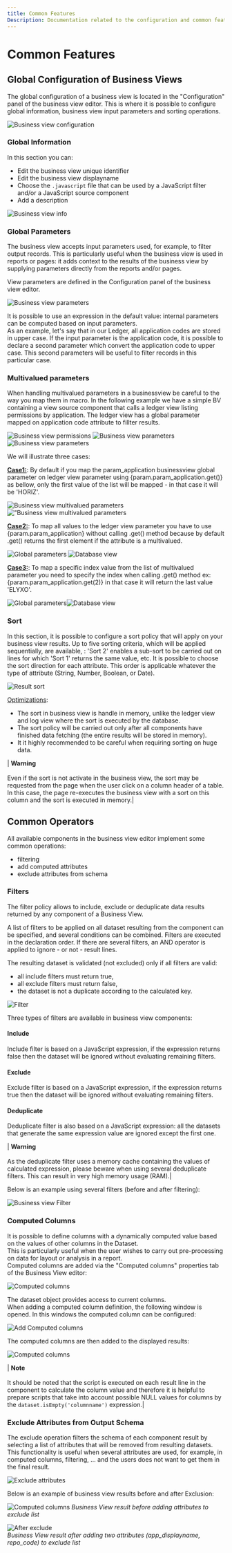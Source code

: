 ```yaml
---
title: Common Features
Description: Documentation related to the configuration and common features of business view
---
```


# Common Features

## Global Configuration of Business Views  

The global configuration of a business view is located in the "Configuration" panel of the business view editor. This is where it is possible to configure global information, business view input parameters and sorting operations.

![Business view configuration](./common-features/images/bv_global_config.png "Business view configuration")

### Global Information  

In this section you can:

- Edit the business view unique identifier  
- Edit the business view displayname
- Choose the `.javascript` file that can be used by a JavaScript filter and/or a JavaScript source component
- Add a description

![Business view info](./common-features/images/bv_info.png "Business view info")

### Global Parameters  

The business view accepts input parameters used, for example, to filter output records. This is particularly useful when the business view is used in reports or pages: it adds context to the results of the business view by supplying parameters directly from the reports and/or pages.

View parameters are defined in the Configuration panel of the business view editor.

![Business view parameters](./common-features/images/bv_params.png "Business view parameters")

It is possible to use an expression in the default value: internal parameters can be computed based on input parameters.   
As an example, let's say that in our Ledger, all application codes are stored in upper case. If the input parameter is the application code, it is possible to declare a second parameter which convert the application code to upper case. This second parameters will be useful to filter records in this particular case.  

### Multivalued parameters

When handling multivalued parameters in a businessview be careful to the way you map them in macro. In the following example we have a simple BV containing a view source component that calls a ledger view listing permissions by application. The ledger view has a global parameter mapped on application code attribute to fillter results.  

![Business view permissions](./common-features/images/g2.png "Business view permissions")
![Business view parameters](./common-features/images/g1.png "Business view parameters")   
![Business view parameters](./common-features/images/g13.png "Business view parameters")

We will illustrate three cases:   

**<u>Case1:</u>**: By default if you map the param\_application businessview global parameter on ledger view parameter using {param.param\_application.get()} as bellow, only the first value of the list will be mapped - in that case it will be 'HORIZ'.

![Business view multivalued parameters](./common-features/images/c12.png "Business view multivalued parameters")!["Business view multivalued parameters](./common-features/images/c11.png "Business view multivalued parameters")   

**<u>Case2:</u>**: To map all values to the ledger view parameter you have to use {param.param\_application} without calling .get() method because by default .get() returns the first element if the attribute is a multivalued.

![Global parameters](./common-features/images/c22.png "Global parameters")
![Database view](./common-features/images/c21.png "Database view ")

**<u>Case3:</u>**: To map a specific index value from the list of multivalued parameter you need to specify the index when calling .get() method ex: {param.param\_application.get(2)} in that case it will return the last value 'ELYXO'.

![Global parameters](./common-features/images/c32.png "Global parameters")![Database view](./common-features/images/c31.png "Database view ")

### Sort  

In this section, it is possible to configure a sort policy that will apply on your business view results. Up to five sorting criteria, which will be applied sequentially, are available, : 'Sort 2' enables a sub-sort to be carried out on lines for which 'Sort 1' returns the same value, etc. It is possible to choose the sort direction for each attribute. This order is applicable whatever the type of attribute (String, Number, Boolean, or Date).  

![Result sort](./common-features/images/bv_sort.png "Result sort")

<u>Optimizations</u>:

- The sort in business view is handle in memory, unlike the ledger view and log view where the sort is executed by the database.
- The sort policy will be carried out only after all components have finished data fetching (the entire results will be stored in memory).
- It it highly recommended to be careful when requiring sorting on huge data.

| **Warning** <br><br> Even if the sort is not activate in the business view, the sort may be requested from the page when the user click on a column header of a table. In this case, the page re-executes the business view with a sort on this column and the sort is executed in memory.|

## Common Operators   

All available components in the business view editor implement some common operations:

- filtering  
- add computed attributes  
- exclude attributes from schema  

### Filters  

The filter policy allows to include, exclude or deduplicate data results returned by any component of a Business View.

A list of filters to be applied on all dataset resulting from the component can be specified, and several conditions can be combined. Filters are executed in the declaration order. If there are several filters, an AND operator is applied to ignore - or not - result lines.

The resulting dataset is validated (not excluded) only if all filters are valid:

- all include filters must return true,  
- all exclude filters must return false,  
- the dataset is not a duplicate according to the calculated key.

![Filter](./common-features/images/filtring.png "Filter")

Three types of filters are available in business view components:

#### Include

Include filter is based on a JavaScript expression, if the expression returns false then the dataset will be ignored without evaluating remaining filters.

#### Exclude

Exclude filter is based on a JavaScript expression, if the expression returns true then the dataset will be ignored without evaluating remaining filters.

#### Deduplicate

Deduplicate filter is also based on a JavaScript expression: all the datasets that generate the same expression value are ignored except the first one.

| **Warning** <br><br> As the deduplicate filter uses a memory cache containing the values of calculated expression, please beware when using several deduplicate filters. This can result in very high memory usage (RAM).|

Below is an example using several filters (before and after filtering):

![Business view Filter](./common-features/images/bv_filter.png "Business view Filter")

### Computed Columns

It is possible to define columns with a dynamically computed value based on the values of other columns in the Dataset.  
This is particularly useful when the user wishes to carry out pre-processing on data for layout or analysis in a report.  
Computed columns are added via the "Computed columns" properties tab of the Business View editor:

![Computed columns](./common-features/images/ccolumns_list.png "Computed columns")

The dataset object provides access to current columns.   
When adding a computed column definition, the following window is opened. In this windows the computed column can be configured:

![Add Computed columns](./common-features/images/add_computedc.png "Add Computed columns")

The computed columns are then added to the displayed results:

![Computed columns](./common-features/images/computedcolumns.png "Computed columns")

| **Note** <br><br> It should be noted that the script is executed on each result line in the component to calculate the column value and therefore it is helpful to prepare scripts that take into account possible NULL values for columns by the `dataset.isEmpty('columnname')` expression.|

### Exclude Attributes from Output Schema

The exclude operation filters the schema of each component result by selecting a list of attributes that will be removed from resulting datasets. This functionality is useful when several attributes are used, for example, in computed columns, filtering, ... and the users does not want to get them in the final result.

![Exclude attributes](./common-features/images/exclude.png "Exclude attributes")

Below is an example of business view results before and after Exclusion:  

![Computed columns](./common-features/images/computedcolumns.png "Computed columns")
_Business View result before adding attributes to exclude list_  

![After exclude](./common-features/images/after_exclude.png "After exclude")
<br>_Business View result after adding two attributes (app\_displayname, repo\_code) to exclude list_  

